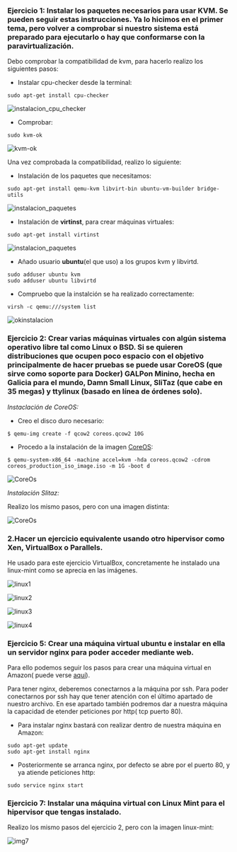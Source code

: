 ### Ejercicio 1: Instalar los paquetes necesarios para usar KVM. Se pueden seguir estas instrucciones. Ya lo hicimos en el primer tema, pero volver a comprobar si nuestro sistema está preparado para ejecutarlo o hay que conformarse con la paravirtualización.

Debo comprobar la compatibilidad de kvm, para hacerlo realizo los siguientes pasos:

- Instalar cpu-checker desde la terminal:

```
sudo apt-get install cpu-checker
```
![instalacion_cpu_checker](https://www.dropbox.com/s/jg6zpdj9i8wuvdb/img2.png?dl=1)

- Comprobar:
```
sudo kvm-ok
```

![kvm-ok](https://www.dropbox.com/s/gptmdlpn8v67vld/img3.png?dl=1)

Una vez comprobada la compatibilidad, realizo lo siguiente:

- Instalación de los paquetes que necesitamos:
```
sudo apt-get install qemu-kvm libvirt-bin ubuntu-vm-builder bridge-utils
```

![instalacion_paquetes](https://www.dropbox.com/s/fc65xi4i4tsqrey/img5.png?dl=1)

- Instalación de **virtinst**, para crear máquinas virtuales:
```
sudo apt-get install virtinst
```

![instalacion_paquetes](https://www.dropbox.com/s/wp9vxyu87xzqaau/img6.png?dl=1)


- Añado usuario **ubuntu**(el que uso) a los grupos kvm y libvirtd.
```
sudo adduser ubuntu kvm
sudo adduser ubuntu libvirtd
```

- Compruebo que la instalción se ha realizado correctamente:
```
virsh -c qemu:///system list
```

![okinstalacion](https://www.dropbox.com/s/e5jtxcsyyn06rnt/img7.png?dl=1)


### Ejercicio 2: Crear varias máquinas virtuales con algún sistema operativo libre tal como Linux o BSD. Si se quieren distribuciones que ocupen poco espacio con el objetivo principalmente de hacer pruebas se puede usar CoreOS (que sirve como soporte para Docker) GALPon Minino, hecha en Galicia para el mundo, Damn Small Linux, SliTaz (que cabe en 35 megas) y ttylinux (basado en línea de órdenes solo).

*Instaclación de CoreOS:*

- Creo el disco duro necesario:
```
$ qemu-img create -f qcow2 coreos.qcow2 10G
```

- Procedo a la instalación de la imagen [CoreOS](https://coreos.com/os/docs/latest/booting-with-iso.html):
```
$ qemu-system-x86_64 -machine accel=kvm -hda coreos.qcow2 -cdrom coreos_production_iso_image.iso -m 1G -boot d
```
![CoreOs](https://www.dropbox.com/s/2e8louciqot9w6g/img8.png?dl=1)

*Instalación Slitaz:*

Realizo los mismo pasos, pero con una imagen distinta:

![CoreOs](https://www.dropbox.com/s/53258b5n0jsulsb/img9.png?dl=1)


### 2.Hacer un ejercicio equivalente usando otro hipervisor como Xen, VirtualBox o Parallels.

He usado para este ejercicio VirtualBox, concretamente he instalado una linux-mint como se aprecia en las imágenes.

![linux1](https://www.dropbox.com/s/3sebtththlzysdw/img10.png?dl=1)

![linux2](https://www.dropbox.com/s/0tmx0qmthqezqcj/img11.png?dl=1)

![linux3](https://www.dropbox.com/s/s1quaurfelk6jt6/img15.png?dl=1)

![linux4](https://www.dropbox.com/s/48shrapds7k3rqq/img16.png?dl=1)


### Ejercicio 5: Crear una máquina virtual ubuntu e instalar en ella un servidor nginx para poder acceder mediante web.

Para ello podemos seguir los pasos para crear una máquina virtual en Amazon( puede verse [aquí](https://github.com/lorenmanu/submodulo-lorenzo/blob/master/documentacion/ec2.md)).

Para tener nginx, deberemos conectarnos a la máquina por ssh. Para poder conectarnos por ssh hay que tener atención con el último apartado de nuestro archivo. En ese apartado también podremos dar a nuestra máquina la capacidad de etender peticiones por http( tcp  puerto 80).

- Para instalar nginx bastará con realizar dentro de nuestra máquina en Amazon:
```
sudo apt-get update
sudo apt-get install nginx
```

- Posteriormente se arranca nginx, por defecto se abre por el puerto 80, y ya atiende peticiones http:
``` 
sudo service nginx start

```


### Ejercicio 7: Instalar una máquina virtual con Linux Mint para el hipervisor que tengas instalado.

Realizo los mismo pasos del ejercicio 2, pero con la imagen linux-mint: 



![img7](https://www.dropbox.com/s/t2ry26lpz1xvv8s/img_7_lorenzo.png?dl=1)





